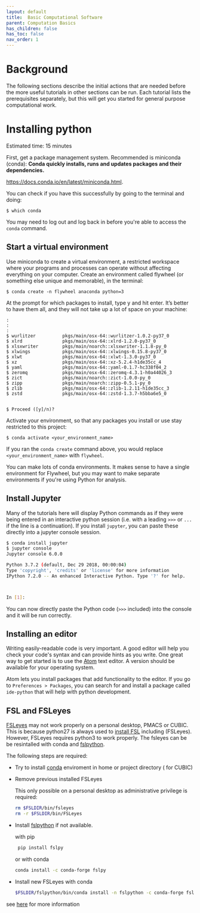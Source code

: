 ```yaml
---
layout: default
title:  Basic Computational Software
parent: Computation Basics
has_children: false
has_toc: false
nav_order: 1
---
```



# Background

The following sections describe the initial actions that are needed before the more useful tutorials in other sections can be run. Each tutorial lists the prerequisites separately, but this will get you started for
general purpose computational work.

# Installing python

Estimated time: 15 minutes

First, get a package management system. Recommended is miniconda (conda): **Conda quickly installs, runs and updates packages and their dependencies.**

https://docs.conda.io/en/latest/miniconda.html.

You can check if you have this successfully by going to the terminal and doing:
```
$ which conda
```

You may need to log out and log back in before you're able to access the `conda` command.

## Start a virtual environment

Use miniconda to create a virtual environment, a restricted workspace where your programs and processes can operate without affecting everything on your computer. Create an environment called flywheel (or something else unique and memorable), in the terminal:
```
$ conda create -n flywheel anaconda python=3
```
At the prompt for which packages to install, type y and hit enter. It’s better to have them all, and they will not take up a lot of space on your machine:
```
:
:
:
$ wurlitzer          pkgs/main/osx-64::wurlitzer-1.0.2-py37_0
$ xlrd               pkgs/main/osx-64::xlrd-1.2.0-py37_0
$ xlsxwriter         pkgs/main/noarch::xlsxwriter-1.1.8-py_0
$ xlwings            pkgs/main/osx-64::xlwings-0.15.8-py37_0
$ xlwt               pkgs/main/osx-64::xlwt-1.3.0-py37_0
$ xz                 pkgs/main/osx-64::xz-5.2.4-h1de35cc_4
$ yaml               pkgs/main/osx-64::yaml-0.1.7-hc338f04_2
$ zeromq             pkgs/main/osx-64::zeromq-4.3.1-h0a44026_3
$ zict               pkgs/main/noarch::zict-1.0.0-py_0
$ zipp               pkgs/main/noarch::zipp-0.5.1-py_0
$ zlib               pkgs/main/osx-64::zlib-1.2.11-h1de35cc_3
$ zstd               pkgs/main/osx-64::zstd-1.3.7-h5bba6e5_0


$ Proceed ([y]/n)?
```

Activate your environment, so that any packages you install or use stay restricted to this project:

```
$ conda activate <your_environment_name>
```

If you ran the `conda create` command above, you would replace `<your_environment_name>` with `flywheel`.

You can make lots of conda environments. It makes sense to have a single environment for Flywheel, but you may want to make separate environments if you're using Python for analysis.

## Install Jupyter

Many of the tutorials here will display Python commands as if they were being entered in an interactive python session (i.e. with a leading `>>>` or `...` if the line is a continuation). If you install `jupyter`, you can paste these directly into a jupyter console session.

```bash
$ conda install jupyter
$ jupyter console
Jupyter console 6.0.0

Python 3.7.2 (default, Dec 29 2018, 00:00:04)
Type 'copyright', 'credits' or 'license' for more information
IPython 7.2.0 -- An enhanced Interactive Python. Type '?' for help.



In [1]:

```

You can now directly paste the Python code (`>>>` included) into the console and it will be run correctly.


## Installing an editor

Writing easily-readable code is very important. A good editor will help you check your code's syntax and can provide hints as you write. One great way to get started is to use the [Atom](https://atom.io/) text editor. A version should be available for your operating system.

Atom lets you install packages that add functionality to the editor. If you go to `Preferences > Packages`, you can search for and install a package called `ide-python` that will help with python development.


## FSL and FSLeyes
[FSLeyes](https://users.fmrib.ox.ac.uk/~paulmc/fsleyes/userdoc/latest/) may not work properly on a personal desktop, PMACS or CUBIC. This is because python27  is  always used to [install FSL](https://fsl.fmrib.ox.ac.uk/fsl/fslwiki/FslInstallation) including (FSLeyes). However, FSLeyes requires python3 to work properly. The fsleyes can be be resintalled  with conda and [fslpython](https://pypi.org/project/fslpy/).

The following steps  are required:
- Try to install [conda](https://docs.conda.io/projects/conda/en/latest/user-guide/install/) enviroment in  home  or project directory ( for CUBIC)

- Remove previous installed FSLeyes

   This only possible on  a personal desktop as administrative privilege is required:
    ```sh
   rm $FSLDIR/bin/fsleyes
   rm -r $FSLDIR/bin/FSLeyes
   ```

- Install [fslpython](https://pypi.org/project/fslpy/) if not available.

   with pip
   ```bash
    pip install fslpy
    ```
    or  with conda
   ```sh
   conda install -c conda-forge fslpy
    ```

- Install new FSLeyes with conda

  ```sh
  $FSLDIR/fslpython/bin/conda install -n fslpython -c conda-forge fsleyes
  ```

see [here](https://users.fmrib.ox.ac.uk/~paulmc/fsleyes/userdoc/latest/install.html) for more information
